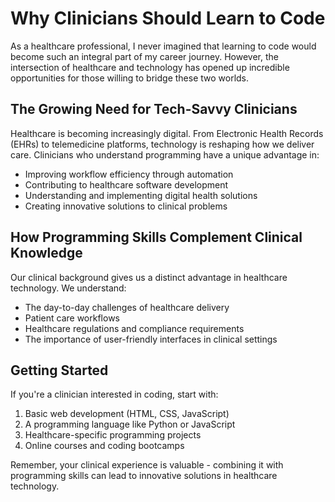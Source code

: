 # Why Clinicians Should Learn to Code

As a healthcare professional, I never imagined that learning to code would become such an integral part of my career journey. However, the intersection of healthcare and technology has opened up incredible opportunities for those willing to bridge these two worlds.

## The Growing Need for Tech-Savvy Clinicians

Healthcare is becoming increasingly digital. From Electronic Health Records (EHRs) to telemedicine platforms, technology is reshaping how we deliver care. Clinicians who understand programming have a unique advantage in:

- Improving workflow efficiency through automation
- Contributing to healthcare software development
- Understanding and implementing digital health solutions
- Creating innovative solutions to clinical problems

## How Programming Skills Complement Clinical Knowledge

Our clinical background gives us a distinct advantage in healthcare technology. We understand:

- The day-to-day challenges of healthcare delivery
- Patient care workflows
- Healthcare regulations and compliance requirements
- The importance of user-friendly interfaces in clinical settings

## Getting Started

If you're a clinician interested in coding, start with:

1. Basic web development (HTML, CSS, JavaScript)
2. A programming language like Python or JavaScript
3. Healthcare-specific programming projects
4. Online courses and coding bootcamps

Remember, your clinical experience is valuable - combining it with programming skills can lead to innovative solutions in healthcare technology. 